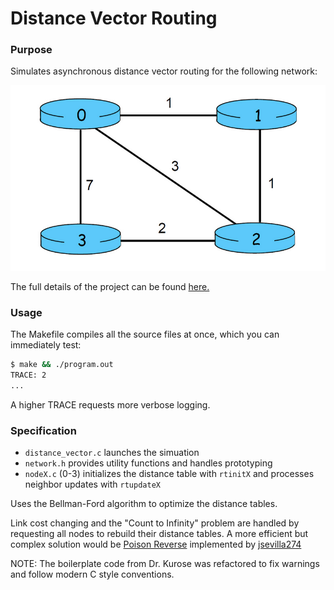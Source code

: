 # Distance Vector Routing

### Purpose

Simulates asynchronous distance vector routing for the following network:

![./diagram.png](./diagram.png)

The full details of the project can be found [here.](https://gaia.cs.umass.edu/kurose_ross/programming/DV/Programming%20Assignment%201.html)
### Usage

The Makefile compiles all the source files at once, which you can immediately test:
```bash
$ make && ./program.out
TRACE: 2
...
```

A higher TRACE requests more verbose logging.

### Specification

- `distance_vector.c` launches the simuation
- `network.h` provides utility functions and handles prototyping
- `nodeX.c` (0-3) initializes the distance table with `rtinitX` and processes neighbor updates with `rtupdateX`

Uses the Bellman-Ford algorithm to optimize the distance tables.

Link cost changing and the "Count to Infinity" problem are handled by requesting all nodes to rebuild their distance tables. A more efficient but complex solution would be [Poison Reverse](https://www.geeksforgeeks.org/what-is-poison-reverse-in-networking/) implemented by [jsevilla274](https://github.com/jsevilla274/distancevector)

NOTE: The boilerplate code from Dr. Kurose was refactored to fix warnings and follow modern C style conventions.